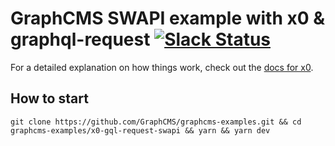 # GraphCMS SWAPI example with x0 & graphql-request [![Slack Status](https://slack.graphcms.com/badge.svg)](https://slack.graphcms.com)

For a detailed explanation on how things work, check out the [docs for x0](https://github.com/c8r/x0).

## How to start
```
git clone https://github.com/GraphCMS/graphcms-examples.git && cd graphcms-examples/x0-gql-request-swapi && yarn && yarn dev
```
